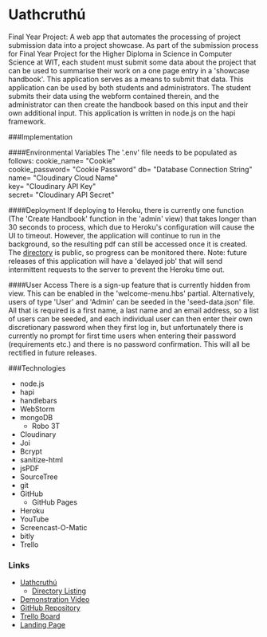# Uathcruthú
Final Year Project: A web app that automates the processing of project submission data into a project showcase.
As part of the submission process for Final Year Project for the Higher Diploma in Science in Computer Science at WIT, each student must submit some data about the project that can be used to summarise their work on a one page entry in a 'showcase handbook'. This application serves as a means to submit that data.
This application can be used by both students and administrators. The student submits their data using the webform contained therein, and the administrator can then create the handbook based on this input and their own additional input.
This application is written in node.js on the hapi framework.

###Implementation

####Environmental Variables
The '.env' file needs to be populated as follows:
cookie_name= "Cookie"  
cookie_password= "Cookie Password"
db= "Database Connection String"  
name= "Cloudinary Cloud Name"  
key= "Cloudinary API Key"  
secret= "Cloudinary API Secret"

####Deployment
If deploying to Heroku, there is currently one function (The 'Create Handbook' function in the 'admin' view) that takes longer than 30 seconds to process, which due to Heroku's configuration will cause the UI to timeout. However, the application will continue to run in the background, so the resulting pdf can still be accessed once it is created. The [directory](https://uathcruthu.herokuapp.com/handbooks/) is public, so progress can be monitored there. Note: future releases of this application will have a 'delayed job' that will send intermittent requests to the server to prevent the Heroku time out.

####User Access
There is a sign-up feature that is currently hidden from view. This can be enabled in the 'welcome-menu.hbs' partial. Alternatively, users of type 'User' and 'Admin' can be seeded in the 'seed-data.json' file. All that is required is a first name, a last name and an email address, so a list of users can be seeded, and each individual user can then enter their own discretionary password when they first log in, but unfortunately there is currently no prompt for first time users when entering their password (requirements etc.) and there is no password confirmation. This will all be rectified in future releases.



###Technologies
* node.js
* hapi
* handlebars
* WebStorm
* mongoDB
  * Robo 3T
* Cloudinary
* Joi
* Bcrypt
* sanitize-html
* jsPDF
* SourceTree
* git
* GitHub
  * GitHub Pages
* Heroku
* YouTube
* Screencast-O-Matic
* bitly
* Trello
    



### Links
* [Uathcruthú](https://uathcruthu.herokuapp.com/)
    * [Directory Listing](https://uathcruthu.herokuapp.com/handbooks/)
* [Demonstration Video](https://www.youtube.com/watch?v=LJrKQbBYcMk)
* [GitHub Repository](https://github.com/cathalohinse/Uathcruthu)
* [Trello Board](https://trello.com/b/3GvQzJVK/uathcruth%C3%BA)
* [Landing Page](https://cathalohinse.github.io/Uathcruthu/)
